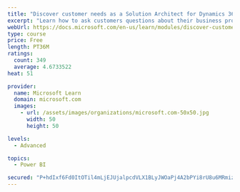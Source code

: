 ```yaml
---
title: "Discover customer needs as a Solution Architect for Dynamics 365 and Power Platform"
excerpt: "Learn how to ask customers questions about their business processes and feature requirements to create a viable solution."
webUrl: https://docs.microsoft.com/en-us/learn/modules/discover-customer-needs/
type: course
price: Free
length: PT36M
ratings:
  count: 349
  average: 4.6733522
heat: 51

provider:
  name: Microsoft Learn
  domain: microsoft.com
  images:
    - url: /assets/images/organizations/microsoft.com-50x50.jpg
      width: 50
      height: 50

levels:
  - Advanced

topics:
  - Power BI

secured: "P+hdIxf6Fd0ItOTil4mLjEJUjalpcdVLX1BLyJWOaPj4A2bPYi8rU8u6MRmizktm4AaL3eZHGxTLll/+hIvZvAdlRK3iCXZyKP2gfbf0zzjcf6J/eVGkVaG+8BYL/YO7zUuLqLGArd9k2X/rLljzR+PiioVvezDyn36Uj2Y3wFw/GQldaxdaTs6cu5xjwW8hrVL8IkOj5zvfs4RDvtbTOvvq5QziUM4TGI0zj1qK3bj7ySJ4EVyoE7e9xwliMnF9W23j8HIfnqdAU9Qy4oeMh6fpCfCLOHZzxLNiEUXRrDA4cAbZ6CoTBh3gAAY4JRygkLRedLJyD4mLGroZnpQsz/k7JPkxHgazRBub0ozsecgK+w6peWZvQeIVUXtFFQ7hWchuab5s0c7D7rGF5Ov5zg==;0q/LfsF66UB8yGi+ImkaUw=="
---
```


